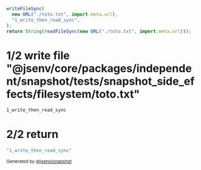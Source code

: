```js
writeFileSync(
  new URL("./toto.txt", import.meta.url),
  "1_write_then_read_sync",
);
return String(readFileSync(new URL("./toto.txt", import.meta.url)));
```

# 1/2 write file "@jsenv/core/packages/independent/snapshot/tests/snapshot_side_effects/filesystem/toto.txt"

```txt
1_write_then_read_sync
```

# 2/2 return

```js
"1_write_then_read_sync"
```

<sub>
  Generated by <a href="https://github.com/jsenv/core/tree/main/packages/independent/snapshot">@jsenv/snapshot</a>
</sub>